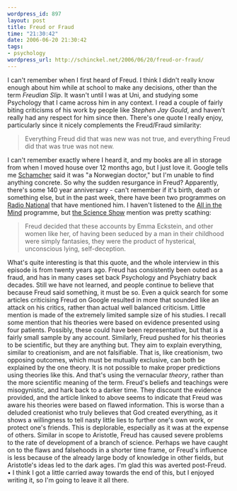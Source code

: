 ```yaml
--- 
wordpress_id: 897
layout: post
title: Freud or Fraud
time: "21:30:42"
date: 2006-06-20 21:30:42
tags: 
- psychology
wordpress_url: http://schinckel.net/2006/06/20/freud-or-fraud/
---
```

I can't remember when I first heard of Freud. I think I didn't really know enough about him while at school to make any decisions, other than the term _Freudian Slip_. It wasn't until I was at Uni, and studying some Psychology that I came across him in any context. I read a couple of fairly biting criticisms of his work by people like _Stephen Jay Gould_, and haven't really had any respect for him since then. There's one quote I really enjoy, particularly since it nicely complements the Freud/Fraud similarity: 

> Everything Freud did that was new was not true, and everything Freud did that was true was not new.

I can't remember exactly where I heard it, and my books are all in storage from when I moved house over 12 months ago, but I just love it. Google tells me [Schamcher][1] said it was "a Norwegian doctor," but I'm unable to find anything concrete. So why the sudden resurgance in Freud? Apparently, there's some 140 year anniversary - can't remember if it's birth, death or something else, but in the past week, there have been two programmes on [Radio National][2] that have mentioned him. I haven't listened to the [All in the Mind][3] programme, but [the Science Show][4] mention was pretty scathing: 

> Freud decided that these accounts by Emma Eckstein, and other women like her, of having been seduced by a man in their childhood were simply fantasies, they were the product of hysterical, unconscious lying, self-deception.

What's quite interesting is that this quote, and the whole interview in this episode is from twenty years ago. Freud has consistently been outed as a fraud, and has in many cases set back Psychology and Psychiatry back decades. Still we have not learned, and people continue to believe that because Freud said something, it must be so. Even a quick search for some articles criticising Freud on Google resulted in more that sounded like an attack on his critics, rather than actual well balanced criticism. Little mention is made of the extremely limited sample size of his studies. I recall some mention that his theories were based on evidence presented using four patients. Possibly, these could have been representative, but that is a fairly small sample by any account. Similarly, Freud pushed for his theories to be scientific, but they are anything but. They aim to explain everything, similar to creationism, and are not falsifiable. That is, like creationism, two opposing outcomes, which must be mutually exclusive, can both be explained by the one theory. It is not possible to make proper predictions using theories like this. And that's using the vernacular _theory_, rather than the more scientific meaning of the term. Freud's beliefs and teachings were misogynistic, and hark back to a darker time. They discount the evidence provided, and the article linked to above seems to indicate that Freud was aware his theories were based on flawed information. This is worse than a deluded creationist who truly believes that God created everything, as it shows a willingness to tell nasty little lies to further one's own work, or protect one's friends. This is deplorable, especially as it was at the expense of others. Similar in scope to Aristotle, Freud has caused severe problems to the rate of development of a branch of science. Perhaps we have caught on to the flaws and falsehoods in a shorter time frame, or Freud's influence is less because of the already large body of knowledge in other fields, but Aristotle's ideas led to the dark ages. I'm glad this was averted post-Freud. • I think I got a little carried away towards the end of this, but I enjoyed writing it, so I'm going to leave it all there. 

   [1]: http://www.shamcher.org/
   [2]: http://www.abc.net.au/rn/
   [3]: http://www.abc.net.au/rn/allinthemind/
   [4]: http://www.abc.net.au/rn/scienceshow/stories/2006/1652467.htm#

